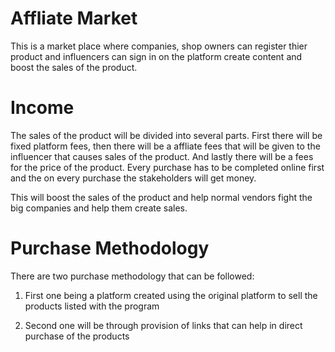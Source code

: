 # Affliate Market 

This is a market place where companies, shop owners can register thier product and influencers can sign in on the platform create content and boost the sales of the product. 


# Income 

The sales of the product will be divided into several parts. First there will be fixed platform fees, then there will be a affliate fees that will be given to the influencer that causes sales of the product. And lastly there will be a fees for the price of the product. Every purchase has to be completed online first and the on every purchase the stakeholders will get money. 

This will boost the sales of the product and help normal vendors fight the big companies and help them create sales.

# Purchase Methodology

There are two purchase methodology that can be followed: 

1. First one being a platform created using the original platform to sell the products listed with the program

2. Second one will be through provision of links that can help in direct purchase of the products 




